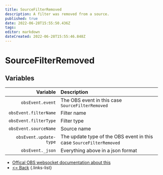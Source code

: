 ```yaml
---
title: SourceFilterRemoved
description: A filter was removed from a source.
published: true
date: 2022-06-28T15:55:50.436Z
tags: 
editor: markdown
dateCreated: 2022-06-28T15:55:46.848Z
---
```


# SourceFilterRemoved

## Variables

| Variable | Description |
|---------:|:------------|
| `obsEvent.event` | The OBS event in this case `SourceFilterRemoved`
| `obsEvent.filterName` | Filter name
| `obsEvent.filterType` | Filter type
| `obsEvent.sourceName` | Source name
| `obsEvent.update-type` | The update type of the OBS event in this case `SourceFilterRemoved`
| `obsEvent._json` | Everything above in a json format

* [Offical OBS websocket documentation about this](https://github.com/obsproject/obs-websocket/blob/4.x-current/docs/generated/protocol.md#sourcefilterremoved)
* [<= Back](/en/Integrations/OBS/OBS-Events)
{.links-list}